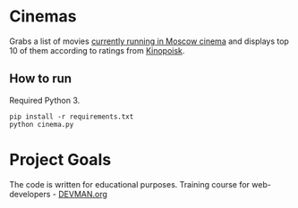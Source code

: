 # Cinemas

Grabs a list of movies [currently running in Moscow cinema](https://www.afisha.ru/msk/schedule_cinema/) and displays top 10 of them according to ratings from [Kinopoisk](plus.kinopoisk.ru).

## How to run
Required Python 3.
```
pip install -r requirements.txt
python cinema.py
```

# Project Goals

The code is written for educational purposes. Training course for web-developers - [DEVMAN.org](https://devman.org)
